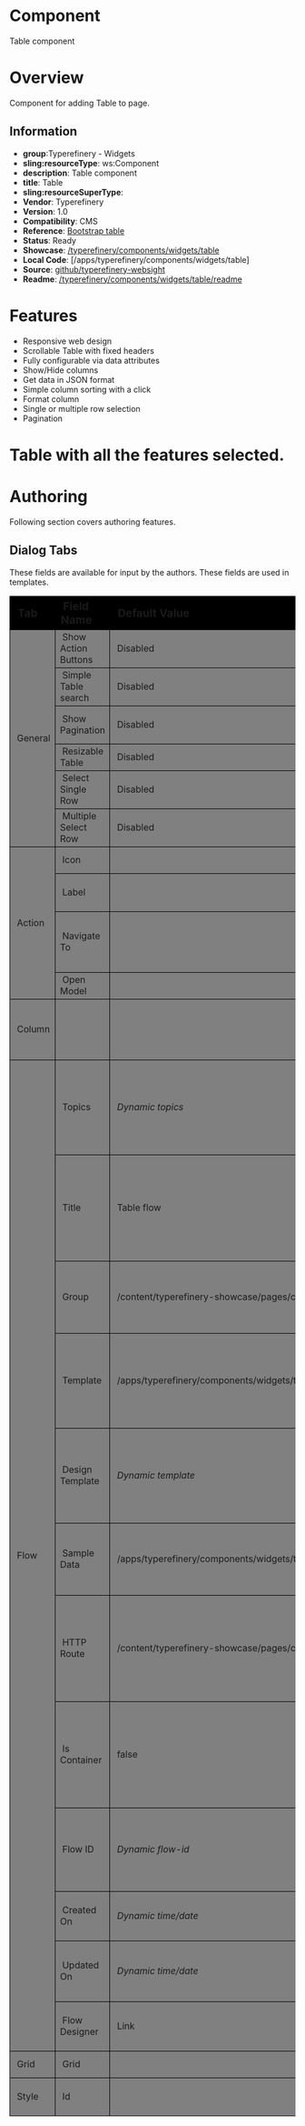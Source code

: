# Component

Table component

# Overview

Component for adding Table to page.

## Information

- **group**:Typerefinery - Widgets
- **sling:resourceType**: ws:Component
- **description**: Table component
- **title**: Table
- **sling:resourceSuperType**:
- **Vendor**: Typerefinery
- **Version**: 1.0
- **Compatibility**: CMS
- **Reference**: [Bootstrap table](https://getbootstrap.com/docs/5.0/content/tables/)
- **Status**: Ready
- **Showcase**: [/typerefinery/components/widgets/table](https://cms.typerefinery.localhost:8101/apps/websight/index.html/content/typerefinery-showcase/pages/components/widgets/table::editor)
- **Local Code**: [/apps/typerefinery/components/widgets/table]
- **Source**: [github/typerefinery-websight](https://github.com/typerefinery-ai/typerefinery-websight/tree/feature/%23203-table-flow-enabled/application/backend/src/main/resources/apps/typerefinery/components/widgets/table)
- **Readme**: [/typerefinery/components/widgets/table/readme](https://github.com/typerefinery-ai/typerefinery-websight/tree/feature/%23203-table-flow-enabled/application/backend/src/main/resources/apps/typerefinery/components/widgets/table/README.md)

# Features

- Responsive web design
- Scrollable Table with fixed headers
- Fully configurable via data attributes
- Show/Hide columns
- Get data in JSON format
- Simple column sorting with a click
- Format column
- Single or multiple row selection
- Pagination

# Table with all the features selected.

# Authoring

Following section covers authoring features.

## Dialog Tabs

These fields are available for input by the authors. These fields are used in templates.

<table style="border-spacing: 1px;border-collapse: separate;width: 100.0%;text-align: left;background-color: black; text-indent: 4px;">
    <thead style="font-size: larger;">
        <tr>
            <th style="width: 8%;">Tab</th>
            <th style="width: 8%;">Field Name</th>
            <th style="width: 8%;">Default Value</th>
            <th>Description</th>
        </tr>
    </thead>
     <tbody style="background-color: gray;">
        <tr>
            <td rowspan="6"> General</td>
            <td>Show Action Buttons</td>
            <td>Disabled</td>
            <td>Enable to view action columns and Action tab.</td>
        </tr>
        <tr>
            <td>Simple Table search</td>
            <td>Disabled</td>
            <td>Enable to include Search box.</td>
        </tr>
        <tr>
            <td>Show Pagination</td>
            <td>Disabled</td>
            <td>Enable it to add pagination.</td>
        </tr>
         <tr>
            <td>Resizable Table</td>
            <td>Disabled</td>
            <td>Enable Resizable.</td>
        </tr>
        <tr>
            <td>Select Single Row
</td>
            <td>Disabled</td>
            <td>Enable to select Single Row.</td>
        </tr>
        <tr>
            <td>Multiple Select Row</td>
            <td>Disabled</td>
            <td>Enable is to Select Multiple Row.</td>
        </tr>
        <tr>
            <td rowspan="4">Action</td>
            <td>Icon</td>
            <td></td>
            <td>Put Icon for Action.</td>
        </tr>
        <tr>
            <td>Label</td>
            <td></td>
            <td>Will be displayed as a tooltip.</td>
        </tr>
        <tr>
            <td>Navigate To</td>
            <td></td>
            <td>Path to navigate to when action button is clicked.</td>
        </tr>
         <tr>
            <td>Open Model</td>
            <td></td>
            <td>URL of the modal content.</td>
        </tr>
        <tr>
            <td>Column</td>
            <td></td>
            <td></td>
            <td>Add label, Badge, Image, link in Column. Also, you can hide columns.</td>
        </tr>
        <tr>
            <td rowspan="12">Flow</td>
            <td>Topics</td>
            <td><em>Dynamic topics</em></td>
            <td>The topic set for this flow is used for sending and receiving messages to and from the flow.</td>
        </tr>
         <tr>
            <td>Title</td>
            <td>Table flow</td>
            <td>The title to be used for this flow should be updated in this component to change the title of the flow in Flow Designer</td>
        </tr>
        <tr>
            <td>Group</td>
            <td>/content/typerefinery-showcase/pages/components/widgets/table</td>
            <td>This is the group that the flow belongs to, its used to group relevant flows.</td>
        </tr>
        <tr>
            <td>Template</td>
            <td>/apps/typerefinery/components/widgets/table/templates/table.json</td>
            <td>This is the template that the flow is based on, its used to create new flows from a template.</td>
        </tr>
        <tr>
            <td>Design Template</td>
            <td><em>Dynamic template</em></td>
            <td>This is the design template that the flow is based on, its used to update the design of the flow.</td>
        </tr>
        <tr>
            <td>Sample Data</td>
            <td>/apps/typerefinery/components/widgets/table/templates/flowsample.json</td>
            <td>This is the sample data that is added to the flow to help to get started.</td>
        </tr>
        <tr>
            <td>HTTP Route</td>
            <td>/content/typerefinery-showcase/pages/components/widgets/table/*</td>
            <td>This is the HTTP route for REST API for this flow, where applicable, not used in all flow enabled components.</td>
        </tr>
        <tr>
            <td>Is Container</td>
            <td>false</td>
            <td>This is a flag to indicate if the flow is a container flow, where applicable, not used in all flow enabled components.</td>
        </tr>
        <tr>
            <td>Flow ID</td>
            <td><em>Dynamic flow-id</em></td>
            <td>This is the flow stream ID for this flow, this is used to identify the flow in the flow stream.</td>
        </tr>
        <tr>
            <td>Created On</td>
            <td><em>Dynamic time/date</em></td>
            <td>This is the date and time that the flow was created.</td>
        </tr>
        <tr>
            <td>Updated On</td>
            <td><em>Dynamic time/date</em></td>
            <td>This is the date and time that the flow was last updated.</td>
        </tr>
         <tr>
            <td>Flow Designer</td>
            <td>Link</td>
            <td>This is the URL to edit the flow in Flow Designer.</td>
        </tr>
        <tr>
            <td>Grid</td>
            <td>Grid</td>
            <td></td>
            <td>Controls grids system.</td>
        </tr>
        <tr>
            <td>Style</td>
            <td>Id</td>
            <td></td>
            <td>Controls the css and styling.</td>
        </tr>
    </tbody>
        
</table>
